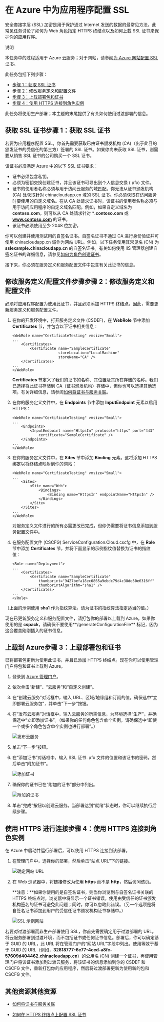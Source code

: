 <properties linkid="dev-net-commons-tasks-enable-ssl" urlDisplayName="Enable SSL" pageTitle="Configure SSL for a cloud service - Azure" metaKeywords="Azure SSL, Azure HTTPS, Azure SSL, Azure HTTPS, .NET Azure SSL, .NET Azure HTTPS, C# Azure SSL, C# Azure HTTPS, VB Azure SSL, VB Azure HTTPS" description="Learn how to specify an HTTPS endpoint for a web role and how to upload an SSL certificate to secure your application." metaCanonical="" services="cloud-services" documentationCenter=".NET" title="Configuring SSL for an application in Azure" authors="" solutions="" manager="jeffreyg" editor="mollybos" />

# 在 Azure 中为应用程序配置 SSL

安全套接字层 (SSL) 加密是用于保护通过 Internet 发送的数据的最常见方法。此常见任务讨论了如何为 Web 角色指定 HTTPS 终结点以及如何上载 SSL 证书来保护你的应用程序。

<div class="dev-callout">说明
<p>本任务中的过程适用于 Azure 云服务；对于网站，请参阅<a href="../web-sites-configure-ssl-certificate/">为 Azure 网站配置 SSL 证书</a>。</p>
</div>

此任务包括下列步骤：

-   [步骤 1：获取 SSL 证书][步骤 1：获取 SSL 证书]
-   [步骤 2：修改服务定义和配置文件][步骤 2：修改服务定义和配置文件]
-   [步骤 3：上载部署包和证书][步骤 3：上载部署包和证书]
-   [步骤 4：使用 HTTPS 连接到角色实例][步骤 4：使用 HTTPS 连接到角色实例]

此任务将使用生产部署；本主题的末尾提供了有关如何使用过渡部署的信息。

## <a name="step1"> </a><span class="short-header">获取 SSL 证书</span>步骤 1：获取 SSL 证书

若要为应用程序配置 SSL，你首先需要获取已由证书颁发机构 (CA)（出于此目的颁发证书的受信任的第三方）签署的 SSL 证书。如果你尚未获取 SSL 证书，则需要从销售 SSL 证书的公司购买一个 SSL 证书。

该证书必须满足 Azure 中的以下 SSL 证书要求：

-   证书必须包含私钥。
-   必须为密钥交换创建证书，并且该证书可导出到个人信息交换 (.pfx) 文件。
-   证书的使用者名称必须与用于访问云服务的域匹配。你无法从证书颁发机构 (CA) 处获取针对 chinacloudapp.cn 域的 SSL 证书。你必须获取在访问服务时要使用的自定义域名。在从 CA 处请求证书时，该证书的使用者名称必须与用于访问应用程序的自定义域名匹配。例如，如果自定义域名为 **contoso.com**，则可以从 CA 处请求针对 ***.contoso.com** 或 **www.contoso.com** 的证书。
-   该证书必须使用至少 2048 位加密。

你可以创建并使用测试用的自签名证书。自签名证书不通过 CA 进行身份验证并可使用 chinacloudapp.cn 域作为网站 URL。例如，以下任务使用其常见名 (CN) 为 **sslexample.chinacloudapp.cn** 的自签名证书。有关如何使用 IIS 管理器创建自签名证书的详细信息，请参见[如何为角色创建证书][如何为角色创建证书]。

接下来，你必须在服务定义和服务配置文件中包含有关此证书的信息。

## <a name="step2"> </a><span class="short-header">修改服务定义/配置文件步骤</span>步骤 2：修改服务定义和配置文件

必须将应用程序配置为使用此证书，并且必须添加 HTTPS 终结点。因此，需要更新服务定义和服务配置文件。

1.  在你的开发环境中，打开服务定义文件 (CSDEF)，在 **WebRole** 节中添加 **Certificates** 节，并包含以下证书相关信息：

        <WebRole name="CertificateTesting" vmsize="Small">
        ...
            <Certificates>
                <Certificate name="SampleCertificate" 
                             storeLocation="LocalMachine" 
                             storeName="CA" />
            </Certificates>
        ...
        </WebRole>

    **Certificates** 节定义了我们的证书的名称、其位置及其所在存储的名称。我们已选择将此证书存储到 CA（证书颁发机构）存储中，但你也可以选择其他选项。有关详细信息，请参阅[如何将证书与服务关联][如何将证书与服务关联]。

2.  在你的服务定义文件中，在 **Endpoints** 节中添加 **InputEndpoint** 元素以启用 HTTPS：

        <WebRole name="CertificateTesting" vmsize="Small">
        ...
            <Endpoints>
                <InputEndpoint name="HttpsIn" protocol="https" port="443" 
                    certificate="SampleCertificate" />
            </Endpoints>
        ...
        </WebRole>

3.  在你的服务定义文件中，在 **Sites** 节中添加 **Binding** 元素。这将添加 HTTPS 绑定以将终结点映射到你的网站：

        <WebRole name="CertificateTesting" vmsize="Small">
        ...
            <Sites>
                <Site name="Web">
                    <Bindings>
                        <Binding name="HttpsIn" endpointName="HttpsIn" />
                    </Bindings>
                </Site>
            </Sites>
        ...
        </WebRole>

    对服务定义文件进行的所有必需更改已完成，但你仍需要将证书信息添加到服务配置文件中。

4.  在服务配置文件 (CSCFG) ServiceConfiguration.Cloud.cscfg 中，在 **Role** 节中添加 **Certificates** 节，并将下面显示的示例指纹值替换为证书的指纹值：

        <Role name="Deployment">
        ...
            <Certificates>
                <Certificate name="SampleCertificate" 
                    thumbprint="9427befa18ec6865a9ebdc79d4c38de50e6316ff" 
                    thumbprintAlgorithm="sha1" />
            </Certificates>
        ...
        </Role>

（上面的示例使用 **sha1** 作为指纹算法。请为证书的指纹算法指定适当的值。）

现在已更新服务定义和服务配置文件，请打包你的部署以上载到 Azure。如果你使用的是 **cspack**，请确保不要使用**/generateConfigurationFile** 标记，因为这会覆盖刚刚插入的证书信息。

## <a name="step3"> </a><span class="short-header">上载到 Azure</span>步骤 3：上载部署包和证书

已将部署包更新为使用此证书，并且已添加 HTTPS 终结点。现在你可以使用管理门户将包和证书上载到 Azure。

1.  登录到 [Azure 管理门户][Azure 管理门户]。
2.  依次单击“新建”、“云服务”和“自定义创建”。
3.  在“创建云服务”对话框中，输入 URL、区域/地缘组和订阅的值。确保选中“立即部署云服务包”，并单击“下一步”按钮。
4.  在“发布云服务”对话框中，输入云服务的所需信息，为环境选择“生产”，并确保选中“立即添加证书”。（如果你的任何角色包含单个实例，请确保选中“即使一个或多个角色包含单个实例也进行部署”。）

    ![发布云服务][发布云服务]

5.  单击“下一步”按钮。
6.  在“添加证书”对话框中，输入 SSL 证书 .pfx 文件的位置和该证书的密码，然后单击“附加证书”。

    ![添加证书][添加证书]

7.  确保你的证书已在“附加的证书”部分中列出。

    ![附加的证书][附加的证书]

8.  单击“完成”按钮以创建云服务。当部署达到“就绪”状态时，你可以继续执行后续步骤。

## <a name="step4"> </a><span class="short-header">使用 HTTPS 进行连接</span>步骤 4：使用 HTTPS 连接到角色实例

在 Azure 中启动并运行部署后，可以使用 HTTPS 连接到该部署。

1.  在管理门户中，选择你的部署，然后单击“站点 URL”下的链接。

    ![确定网站 URL][确定网站 URL]

2.  在 Web 浏览器中，将链接修改为使用 **https** 而不是 **http**，然后访问该页。

    **注意：**如果你使用的是自签名证书，则当你浏览到与自签名证书关联的 HTTPS 终结点时，浏览器中将显示一个证书错误。使用由受信任的证书颁发机构签名的证书可避免此问题；同时，你可以忽略此错误。（另一个选项是将自签名证书添加到用户的受信任证书颁发机构证书存储中。）

    ![SSL 示例网站][SSL 示例网站]

若要对过渡部署而非生产部署使用 SSL，你首先需要确定用于过渡部署的 URL。将云服务部署到过渡环境，而不包括证书或任何证书信息。部署后，你可以确定基于 GUID 的 URL，此 URL 将在管理门户的“网站 URL”字段中列出。使用等效于基于 GUID 的 URL（例如，**32818777-6e77-4ced-a8fc-57609d404462.chinacloudapp.cn**）的公用名 (CN) 创建一个证书，再使用管理门户将该证书添加到过渡云服务，将该证书的信息添加到你的 CSDEF 和 CSCFG 文件，重新打包你的应用程序，然后将过渡部署更新为使用新的包和 CSCFG 文件。

## <a name="additional_resources"> </a><span class="short-header">其他资源</span>其他资源

-   [如何将证书与服务关联][如何将证书与服务关联]

-   [如何在 HTTPS 终结点上配置 SSL 证书][如何在 HTTPS 终结点上配置 SSL 证书]

  [为 Azure 网站配置 SSL 证书]: ../web-sites-configure-ssl-certificate/
  [步骤 1：获取 SSL 证书]: #step1
  [步骤 2：修改服务定义和配置文件]: #step2
  [步骤 3：上载部署包和证书]: #step3
  [步骤 4：使用 HTTPS 连接到角色实例]: #step4
  [如何为角色创建证书]: http://msdn.microsoft.com/zh-cn/library/windowsazure/gg432987.aspx
  [如何将证书与服务关联]: http://msdn.microsoft.com/zh-cn/library/windowsazure/gg465718.aspx
  [Azure 管理门户]: http://manage.windowsazure.cn
  [发布云服务]: ./media/cloud-services-dotnet-configure-ssl-certificate/CreateCloudService.png
  [添加证书]: ./media/cloud-services-dotnet-configure-ssl-certificate/AddCertificate.png
  [附加的证书]: ./media/cloud-services-dotnet-configure-ssl-certificate/AddCertificateComplete.png
  [确定网站 URL]: ./media/cloud-services-dotnet-configure-ssl-certificate/CopyURL.png
  [SSL 示例网站]: ./media/cloud-services-dotnet-configure-ssl-certificate/SSLCloudService.png
  [如何在 HTTPS 终结点上配置 SSL 证书]: http://msdn.microsoft.com/zh-cn/library/windowsazure/ff795779.aspx
